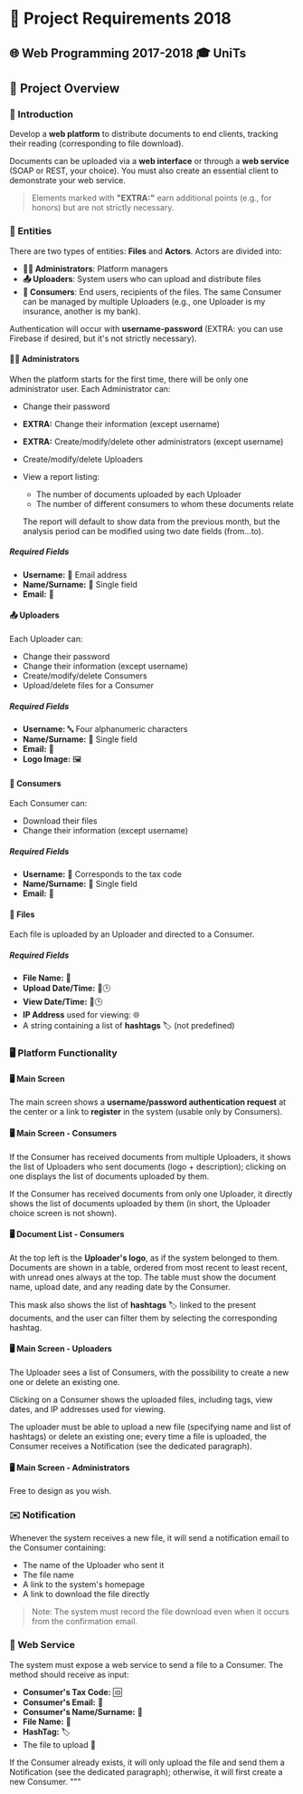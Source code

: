 
# 📄 Project Requirements 2018

## 🌐 Web Programming 2017-2018 🎓 UniTs

## 📝 Project Overview

### 📜 Introduction
Develop a **web platform** to distribute documents to end clients, tracking their reading (corresponding to file download).

Documents can be uploaded via a **web interface** or through a **web service** (SOAP or REST, your choice). You must also create an essential client to demonstrate your web service.

> Elements marked with **"EXTRA:"** earn additional points (e.g., for honors) but are not strictly necessary.

### 📂 Entities
There are two types of entities: **Files** and **Actors**. Actors are divided into:

- **👨‍💼 Administrators**: Platform managers
- **📤 Uploaders**: System users who can upload and distribute files
- **👥 Consumers**: End users, recipients of the files. The same Consumer can be managed by multiple Uploaders (e.g., one Uploader is my insurance, another is my bank).

Authentication will occur with **username-password** (EXTRA: you can use Firebase if desired, but it's not strictly necessary).

#### 👨‍💼 Administrators
When the platform starts for the first time, there will be only one administrator user. Each Administrator can:
- Change their password
- **EXTRA:** Change their information (except username)
- **EXTRA:** Create/modify/delete other administrators (except username)
- Create/modify/delete Uploaders
- View a report listing:
  - The number of documents uploaded by each Uploader
  - The number of different consumers to whom these documents relate

  The report will default to show data from the previous month, but the analysis period can be modified using two date fields (from...to).

##### Required Fields
- **Username:** 📧 Email address
- **Name/Surname:** 📝 Single field
- **Email:** 📧

#### 📤 Uploaders
Each Uploader can:
- Change their password
- Change their information (except username)
- Create/modify/delete Consumers
- Upload/delete files for a Consumer

##### Required Fields
- **Username:** 🔤 Four alphanumeric characters
- **Name/Surname:** 📝 Single field
- **Email:** 📧
- **Logo Image:** 🖼️

#### 👥 Consumers
Each Consumer can:
- Download their files
- Change their information (except username)

##### Required Fields
- **Username:** 🔢 Corresponds to the tax code
- **Name/Surname:** 📝 Single field
- **Email:** 📧

#### 📄 Files
Each file is uploaded by an Uploader and directed to a Consumer.

##### Required Fields
- **File Name:** 📝
- **Upload Date/Time:** 📅🕒
- **View Date/Time:** 📅🕒
- **IP Address** used for viewing: 🌐
- A string containing a list of **hashtags** 🏷️ (not predefined)

### 🖥️ Platform Functionality

#### 🖥️ Main Screen
The main screen shows a **username/password authentication request** at the center or a link to **register** in the system (usable only by Consumers).

#### 🖥️ Main Screen - Consumers
If the Consumer has received documents from multiple Uploaders, it shows the list of Uploaders who sent documents (logo + description); clicking on one displays the list of documents uploaded by them.

If the Consumer has received documents from only one Uploader, it directly shows the list of documents uploaded by them (in short, the Uploader choice screen is not shown).

#### 🖥️ Document List - Consumers
At the top left is the **Uploader's logo**, as if the system belonged to them. Documents are shown in a table, ordered from most recent to least recent, with unread ones always at the top. The table must show the document name, upload date, and any reading date by the Consumer.

This mask also shows the list of **hashtags** 🏷️ linked to the present documents, and the user can filter them by selecting the corresponding hashtag.

#### 🖥️ Main Screen - Uploaders
The Uploader sees a list of Consumers, with the possibility to create a new one or delete an existing one.

Clicking on a Consumer shows the uploaded files, including tags, view dates, and IP addresses used for viewing.

The uploader must be able to upload a new file (specifying name and list of hashtags) or delete an existing one; every time a file is uploaded, the Consumer receives a Notification (see the dedicated paragraph).

#### 🖥️ Main Screen - Administrators
Free to design as you wish.

### ✉️ Notification
Whenever the system receives a new file, it will send a notification email to the Consumer containing:
- The name of the Uploader who sent it
- The file name
- A link to the system's homepage
- A link to download the file directly

> Note: The system must record the file download even when it occurs from the confirmation email.

### 🔧 Web Service
The system must expose a web service to send a file to a Consumer. The method should receive as input:
- **Consumer's Tax Code:** 🆔
- **Consumer's Email:** 📧
- **Consumer's Name/Surname:** 📝
- **File Name:** 📝
- **HashTag:** 🏷️
- The file to upload 📄

If the Consumer already exists, it will only upload the file and send them a Notification (see the dedicated paragraph); otherwise, it will first create a new Consumer.
"""

